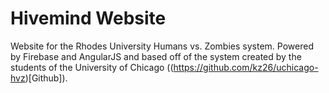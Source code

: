 # Hivemind Website
Website for the Rhodes University Humans vs. Zombies system. Powered by Firebase and AngularJS and based off of the system created by the students of the University of Chicago \((https://github.com/kz26/uchicago-hvz)[Github]\).

